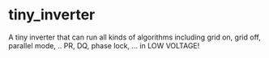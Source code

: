 # tiny_inverter
 A tiny inverter that can run all kinds of algorithms including grid on, grid off, parallel mode, .. PR, DQ, phase lock, ... in LOW VOLTAGE!
